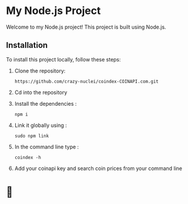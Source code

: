 # My Node.js Project

Welcome to my Node.js project! This project is built using Node.js.

## Installation

To install this project locally, follow these steps:

1. Clone the repository:
   ```
   https://github.com/crazy-nuclei/coindex-COINAPI.com.git
   ```
   
2. Cd into the repository
   
3. Install the dependencies :
   ```
   npm i
   ```
   
4. Link it globally using :
   ```
   sudo npm link
   ```
   
5. In the command line type :
   ```
   coindex -h
   ```
   
6. Add your coinapi key and search coin prices from your command line

# 🫡
   


  
